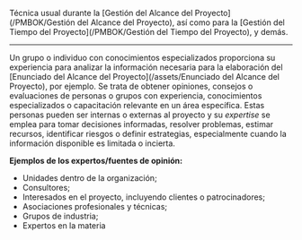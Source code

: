 Técnica usual durante la [Gestión del Alcance del Proyecto](/PMBOK/Gestión del Alcance del Proyecto), así como para la [Gestión del Tiempo del Proyecto](/PMBOK/Gestión del Tiempo del Proyecto), y demás.
****
Un grupo o individuo con conocimientos especializados proporciona su experiencia para analizar la información necesaria para la elaboración del [Enunciado del Alcance del Proyecto](/assets/Enunciado del Alcance del Proyecto), por ejemplo.
Se trata de obtener opiniones, consejos o evaluaciones de personas o grupos con experiencia, conocimientos especializados o capacitación relevante en un área específica.
Estas personas pueden ser internas o externas al proyecto y su *expertise* se emplea para tomar decisiones informadas, resolver problemas, estimar recursos, identificar riesgos o definir estrategias, especialmente cuando la información disponible es limitada o incierta.

**Ejemplos de los expertos/fuentes de opinión:**
- Unidades dentro de la organización;  
- Consultores;  
- Interesados en el proyecto, incluyendo clientes o patrocinadores;  
- Asociaciones profesionales y técnicas;  
- Grupos de industria; 
- Expertos en la materia
